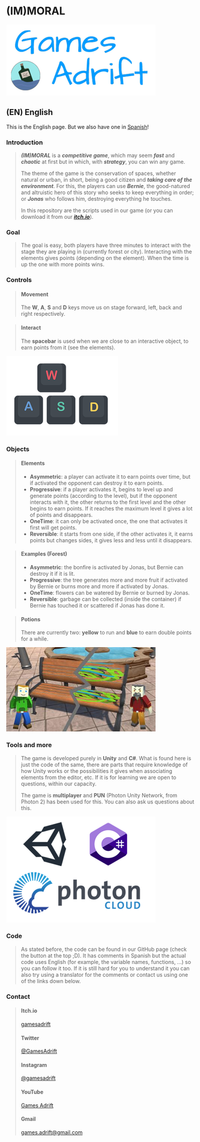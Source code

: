 # (IM)MORAL

![Logo Games Adrift](/Images_Web/GALogo.png)

## (EN) English
This is the English page. But we also have one in [Spanish](https://gamesadrift.github.io/immoral/)!

### Introduction

> ***(IM)MORAL*** is a ***competitive game***, which may seem ***fast*** and ***chaotic*** at first but in which, with ***strategy***, you can win any game.
>
> The theme of the game is the conservation of spaces, whether natural or urban, in short, being a good citizen and ***taking care of the environment***. For this, the players can use ***Bernie***, the good-natured and altruistic hero of this story who seeks to keep everything in order; or ***Jonas*** who follows him, destroying everything he touches.
>
> In this repository are the scripts used in our game (or you can download it from our [***itch.io***](https://gamesadrift.itch.io/immoral)).

### Goal

> The goal is easy, both players have three minutes to interact with the stage they are playing in (currently forest or city).
> Interacting with the elements gives points (depending on the element).
> When the time is up the one with more points wins.

### Controls

> #### Movement
> The **W**, **A**, **S** and **D** keys move us on stage forward, left, back and right respectively.

> #### Interact
> The **spacebar** is used when we are close to an interactive object, to earn points from it (see the elements).

![WASD Keys](/Images_Web/wasd.png)

### Objects

> #### Elements
> - **Asymmetric**: a player can activate it to earn points over time, but if activated the opponent can destroy it to earn points.
> - **Progressive**: if a player activates it, begins to level up and generate points (according to the level), but if the opponent interacts with it, the other returns to the first level and the other begins to earn points. If it reaches the maximum level it gives a lot of points and disappears.
> - **OneTime**: it can only be activated once, the one that activates it first will get points.
> - **Reversible**: it starts from one side, if the other activates it, it earns points but changes sides, it gives less and less until it disappears.

> #### Examples (Forest)
> - **Asymmetric**: the bonfire is activated by Jonas, but Bernie can destroy it if it is lit.
> - **Progressive**: the tree generates more and more fruit if activated by Bernie or burns more and more if activated by Jonas.
> - **OneTime**: flowers can be watered by Bernie or burned by Jonas.
> - **Reversible**: garbage can be collected (inside the container) if Bernie has touched it or scattered if Jonas has done it.

> #### Potions
> There are currently two: **yellow** to run and **blue** to earn double points for a while.

![Bench(Reversible)](/Images_Web/RRSS_Bench.jpg)

### Tools and more

> The game is developed purely in **Unity** and **C#**. What is found here is just the code of the same, there are parts that require knowledge of how Unity works or the possibilities it gives when associating elements from the editor, etc. If it is for learning we are open to questions, within our capacity.
>
> The game is **multiplayer** and **PUN** (Photon Unity Network, from Photon 2) has been used for this. You can also ask us questions about this.

![Unity, C# and Photon (Cloud) Logo](/Images_Web/logos.png)

### Code

> As stated before, the code can be found in our GitHub page (check the button at the top ;D). It has comments in Spanish but the actual code uses English (for example, the variable names, functions, ...) so you can follow it too. If it is still hard for you to understand it you can also try using a translator for the comments or contact us using one of the links down below.

### Contact

> #### Itch.io
> [gamesadrift](https://gamesadrift.itch.io/immoral)
> #### Twitter
> [@GamesAdrift](https://twitter.com/GamesAdrift)
> #### Instagram
> [@gamesadrift](https://www.instagram.com/gamesadrift/)
> #### YouTube
> [Games Adrift](https://www.youtube.com/channel/UCRG2y9zJj4lvZebusqPuxQA)
> #### Gmail
> games.adrift@gmail.com
